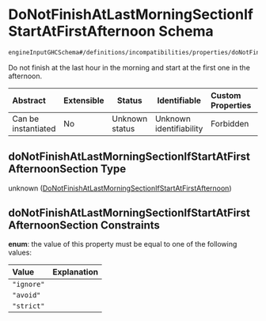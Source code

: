 # DoNotFinishAtLastMorningSectionIfStartAtFirstAfternoon Schema

```txt
engineInputGHCSchema#/definitions/incompatibilities/properties/doNotFinishAtLastMorningSectionIfStartAtFirstAfternoonSection
```

Do not finish at the last hour in the morning and start at the first one in the afternoon.


| Abstract            | Extensible | Status         | Identifiable            | Custom Properties | Additional Properties | Access Restrictions | Defined In                                                         |
| :------------------ | ---------- | -------------- | ----------------------- | :---------------- | --------------------- | ------------------- | ------------------------------------------------------------------ |
| Can be instantiated | No         | Unknown status | Unknown identifiability | Forbidden         | Allowed               | none                | [ghc.schema.json\*](../out/ghc.schema.json "open original schema") |

## doNotFinishAtLastMorningSectionIfStartAtFirstAfternoonSection Type

unknown ([DoNotFinishAtLastMorningSectionIfStartAtFirstAfternoon](ghc-definitions-incompatibilities-properties-donotfinishatlastmorningsectionifstartatfirstafternoon.md))

## doNotFinishAtLastMorningSectionIfStartAtFirstAfternoonSection Constraints

**enum**: the value of this property must be equal to one of the following values:

| Value      | Explanation |
| :--------- | ----------- |
| `"ignore"` |             |
| `"avoid"`  |             |
| `"strict"` |             |
